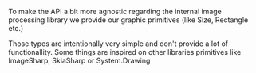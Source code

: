 ﻿To make the API a bit more agnostic regarding the internal image processing library
we provide our graphic primitives (like Size, Rectangle etc.)

Those types are intentionally very simple and don't provide a lot of functionallity.
Some things are inspired on other libraries primitives like ImageSharp, SkiaSharp or System.Drawing
